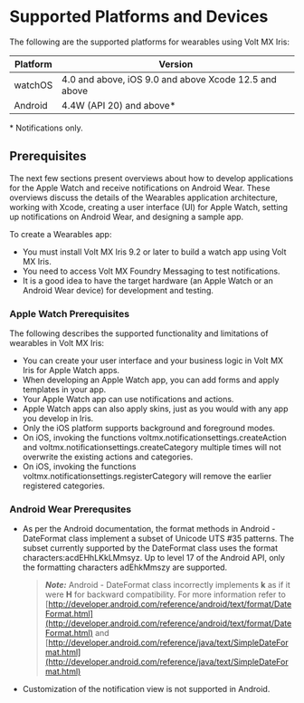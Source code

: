                             


Supported Platforms and Devices
===============================

The following are the supported platforms for wearables using Volt MX Iris:

  
| Platform | Version |
| --- | --- |
| watchOS | 4.0 and above, iOS 9.0 and above Xcode 12.5 and above |
| Android | 4.4W (API 20) and above\* |

\* Notifications only.

<!-- <table style="margin-left: 0;margin-right: auto;" data-mc-conditions="Default.HTML5 Only"><colgroup><col style="width: 37px;"> <col> <col></colgroup><tbody><tr><td>Rev</td><td>Author</td><td>Edits</td></tr><tr><td>7.0.3</td><td>DC</td><td>&nbsp;</td></tr></tbody></table> -->

Prerequisites
-------------

The next few sections present overviews about how to develop applications for the Apple Watch and receive notifications on Android Wear. These overviews discuss the details of the Wearables application architecture, working with Xcode, creating a user interface (UI) for Apple Watch, setting up notifications on Android Wear, and designing a sample app.

To create a Wearables app:

*   You must install Volt MX Iris 9.2 or later to build a watch app using Volt MX Iris.
*   You need to access Volt MX Foundry Messaging to test notifications.
*   It is a good idea to have the target hardware (an Apple Watch or an Android Wear device) for development and testing.

### Apple Watch Prerequisites

The following describes the supported functionality and limitations of wearables in Volt MX Iris:

*   You can create your user interface and your business logic in Volt MX Iris for Apple Watch apps.
*   When developing an Apple Watch app, you can add forms and apply templates in your app.
*   Your Apple Watch app can use notifications and actions.
*   Apple Watch apps can also apply skins, just as you would with any app you develop in Iris.
*   Only the iOS platform supports background and foreground modes.
*   On iOS, invoking the functions voltmx.notificationsettings.createAction and voltmx.notificationsettings.createCategory multiple times will not overwrite the existing actions and categories.
*   On iOS, invoking the functions voltmx.notificationsettings.registerCategory will remove the earlier registered categories.

### Android Wear Prerequsites

*   As per the Android documentation, the format methods in Android - DateFormat class implement a subset of Unicode UTS #35 patterns. The subset currently supported by the DateFormat class uses the format characters:acdEHhLKkLMmsyz. Up to level 17 of the Android API, only the formatting characters adEhkMmszy are supported.
    
    > **_Note:_** Android - DateFormat class incorrectly implements **k** as if it were **H** for backward compatibility. For more information refer to [http://developer.android.com/reference/android/text/format/DateFormat.html](http://developer.android.com/reference/android/text/format/DateFormat.html) and [http://developer.android.com/reference/java/text/SimpleDateFormat.html](http://developer.android.com/reference/java/text/SimpleDateFormat.html)
    
*   Customization of the notification view is not supported in Android.
